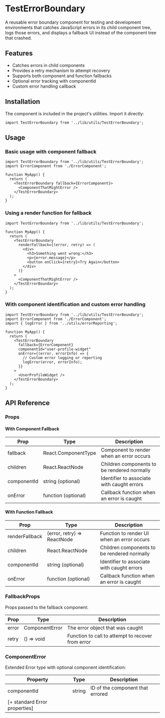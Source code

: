 # TestErrorBoundary

A reusable error boundary component for testing and development environments that catches JavaScript errors in its child component tree, logs those errors, and displays a fallback UI instead of the component tree that crashed.

## Features

- Catches errors in child components
- Provides a retry mechanism to attempt recovery
- Supports both component and function fallbacks
- Optional error tracking with componentId
- Custom error handling callback

## Installation

The component is included in the project's utilities. Import it directly:

```tsx
import TestErrorBoundary from '../lib/utils/TestErrorBoundary';
```

## Usage

### Basic usage with component fallback

```tsx
import TestErrorBoundary from '../lib/utils/TestErrorBoundary';
import ErrorComponent from './ErrorComponent';

function MyApp() {
  return (
    <TestErrorBoundary fallback={ErrorComponent}>
      <ComponentThatMightError />
    </TestErrorBoundary>
  );
}
```

### Using a render function for fallback

```tsx
import TestErrorBoundary from '../lib/utils/TestErrorBoundary';

function MyApp() {
  return (
    <TestErrorBoundary
      renderFallback={(error, retry) => (
        <div>
          <h3>Something went wrong:</h3>
          <p>{error.message}</p>
          <button onClick={retry}>Try Again</button>
        </div>
      )}
    >
      <ComponentThatMightError />
    </TestErrorBoundary>
  );
}
```

### With component identification and custom error handling

```tsx
import TestErrorBoundary from '../lib/utils/TestErrorBoundary';
import ErrorComponent from './ErrorComponent';
import { logError } from '../utils/errorReporting';

function MyApp() {
  return (
    <TestErrorBoundary
      fallback={ErrorComponent}
      componentId="user-profile-widget"
      onError={(error, errorInfo) => {
        // Custom error logging or reporting
        logError(error, errorInfo);
      }}
    >
      <UserProfileWidget />
    </TestErrorBoundary>
  );
}
```

## API Reference

### Props

#### With Component Fallback

| Prop        | Type                          | Description                                   |
|-------------|------------------------------ |-----------------------------------------------|
| fallback    | React.ComponentType<FallbackProps> | Component to render when an error occurs     |
| children    | React.ReactNode               | Children components to be rendered normally   |
| componentId | string (optional)             | Identifier to associate with caught errors    |
| onError     | function (optional)           | Callback function when an error is caught     |

#### With Function Fallback

| Prop          | Type                          | Description                                   |
|---------------|------------------------------ |-----------------------------------------------|
| renderFallback| (error, retry) => ReactNode   | Function to render UI when an error occurs    |
| children      | React.ReactNode               | Children components to be rendered normally   |
| componentId   | string (optional)             | Identifier to associate with caught errors    |
| onError       | function (optional)           | Callback function when an error is caught     |

### FallbackProps

Props passed to the fallback component:

| Prop    | Type                 | Description                                     |
|---------|----------------------|-------------------------------------------------|
| error   | ComponentError       | The error object that was caught                |
| retry   | () => void           | Function to call to attempt to recover from error |

### ComponentError

Extended Error type with optional component identification:

| Property    | Type    | Description                       |
|-------------|---------|-----------------------------------|
| componentId | string  | ID of the component that errored  |
| [+ standard Error properties] |  |                         | 